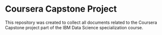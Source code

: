 # Coursera Capstone Project
This repository was created to collect all documents related to the Coursera Capstone project part of the IBM Data Science specialization course.
